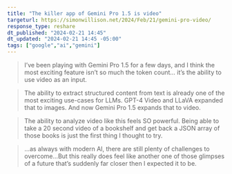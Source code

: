 ```yaml
---
title: "The killer app of Gemini Pro 1.5 is video"
targeturl: https://simonwillison.net/2024/Feb/21/gemini-pro-video/
response_type: reshare
dt_published: "2024-02-21 14:45"
dt_updated: "2024-02-21 14:45 -05:00"
tags: ["google","ai","gemini"]
---
```


> I’ve been playing with Gemini Pro 1.5 for a few days, and I think the most exciting feature isn’t so much the token count... it’s the ability to use video as an input.

> The ability to extract structured content from text is already one of the most exciting use-cases for LLMs. GPT-4 Video and LLaVA expanded that to images. And now Gemini Pro 1.5 expands that to video.

> The ability to analyze video like this feels SO powerful. Being able to take a 20 second video of a bookshelf and get back a JSON array of those books is just the first thing I thought to try.

> ...as always with modern AI, there are still plenty of challenges to overcome...But this really does feel like another one of those glimpses of a future that’s suddenly far closer then I expected it to be.
